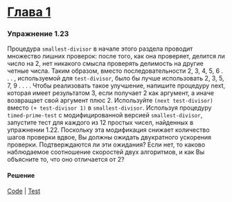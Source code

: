 # [Глава 1](../index.md#Глава-1-Построение-абстракций-с-помощью-процедур)

### Упражнение 1.23
Процедура `smallest-divisor` в начале этого раздела проводит множество лишних проверок: после того, как она проверяет, делится ли число на 2, нет никакого смысла проверять делимость на другие четные числа. Таким образом, вместо последовательности 2, 3, 4, 5, 6 . . . , используемой для `test-divisor`, было бы лучше использовать 2, 3, 5, 7, 9 . . . . Чтобы реализовать такое
улучшение, напишите процедуру next, которая имеет результатом 3, если получает 2 как аргумент, а иначе возвращает свой аргумент плюс 2. Используйте `(next test-divisor)` вместо `(+ test-divisor 1)` в `smallest-divisor`. Используя процедуру `timed-prime-test` с модифицированной версией `smallest-divisor`, запустите тест для каждого из 12 простых чисел, найденных в упражнении 1.22. Поскольку эта модификация снижает количество шагов проверки вдвое, Вы должны ожидать двукратного ускорения проверки. Подтверждаются ли эти ожидания? Если нет, то каково наблюдаемое соотношение скоростей двух алгоритмов, и как Вы объясните то, что оно отличается от 2?

#### Решение
[Code](../../src/sicp/chapter01/1_23.clj) | [Test](../../test/sicp/chapter01/1_23_test.clj)
